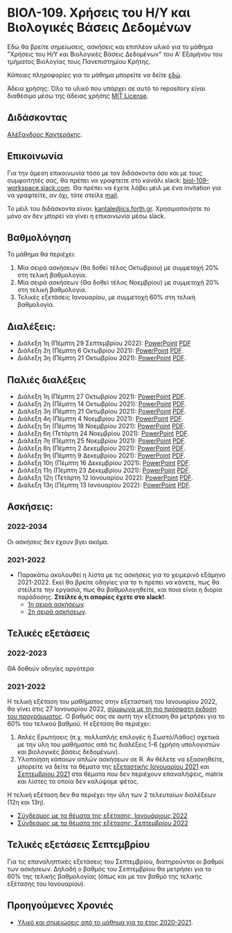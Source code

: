 # ΒΙΟΛ-109. Χρήσεις του Η/Υ και Βιολογικές Βάσεις Δεδομένων 
Εδώ θα βρείτε σημείωσεις, ασκήσεις και επιπλέον υλικό για το μάθημα "Χρήσεις του Η/Υ και Βιολογικές Βάσεις Δεδομένων" του Α' Εξαμήνου του τμήματος Βιολογίας τους Πανεπιστημίου Κρήτης. 

Κάποιες πληροφορίες για το μάθημα μπορείτε να δείτε [εδώ](https://www.biology.uoc.gr/el/department-courses/21). 

Άδεια χρήσης: Όλο το υλικό που υπάρχει σε αυτό το repository είναι διαθέσιμο μέσω της άδειας χρήσης [MIT License](LICENSE). 

## Διδάσκοντας
[Αλέξανδρος Καντεράκης](https://www.ics.forth.gr/cbml/person/Kanterakis/Alexandros%C2%A0).

## Επικοινωνία
Για την άμεση επικοινωνία τόσο με τον διδάσκοντα όσο και με τους συμφοιτητές σας, θα πρέπει να γραφτείτε στο κανάλι slack: [biol-109-workspace.slack.com](https://biol-109-workspace.slack.com). Θα πρέπει να έχετε λάβει μέιλ με ένα invitation για να γραφτείτε, αν όχι, τότε στείλε [mail](mailto:kantale@ics.forth.gr).

Το μέιλ του διδάσκοντα είναι: [kantale@ics.forth.gr](mailto:kantale@ics.forth.gr). Χρησιμοποιήστε το μόνο αν δεν μπορεί να γίνει η επικοινωνία μέσω slack.

## Βαθμολόγηση
Το μάθημα θα περιέχει:
1. Μία σειρά ασκήσεων (θα δοθεί τέλος Οκτωβρίου) με συμμετοχή 20% στη τελική βαθμολογία.
2. Μία σειρά ασκήσεων (Θα δοθεί τέλος Νοεμβρίου) με συμμετοχή 20% στη τελική βαθμολογία. 
3. Τελικές εξετάσεις Ιανουαρίου, με συμμετοχή 60% στη τελική βαθμολογία.

## Διαλέξεις:
* Διάλεξη 1η (Πέμπτη 29 Σεπτεμβρίου 2022): [PowerPoint](https://www.dropbox.com/s/tbvdeq509d9n5ru/BIOL_109_2022_lesson_1.pptx?dl=0) [PDF](https://www.dropbox.com/s/i53h6r0a3u5c7za/BIOL_109_2022_lesson_1.pdf?dl=0)
* Διάλεξη 2η (Πέμπτη 6 Οκτωβρίου 2021): [PowerPoint](https://www.dropbox.com/s/i7e9xwwqeh5rfw8/BIOL_109_2021_lesson_2.pptx?dl=0)  [PDF](https://www.dropbox.com/s/qaxxo8t5tr3kc93/BIOL_109_2021_lesson_2.pdf?dl=0).
* Διάλεξη 3η (Πέμπτη 21 Οκτωβρίου 2021): [PowerPoint](https://www.dropbox.com/s/6ck0rg9uhe7dp5q/BIOL_109_2021_lesson_3.pptx?dl=0)  [PDF](https://www.dropbox.com/s/ctpl8umifxd9sgb/BIOL_109_2021_lesson_3.pdf?dl=0).



## Παλιές διαλέξεις
* Διάλεξη 1η (Πέμπτη 27 Οκτωβρίου 2021): [PowerPoint](https://www.dropbox.com/s/dua8ijggdj5izhq/BIOL_109_2021_lesson_1.pptx?dl=0)  [PDF](https://www.dropbox.com/s/a9py25m1vpd13ov/BIOL_109_2021_lesson_1.pdf?dl=0).
* Διάλεξη 2η (Πέμπτη 14 Οκτωβρίου 2021): [PowerPoint](https://www.dropbox.com/s/i7e9xwwqeh5rfw8/BIOL_109_2021_lesson_2.pptx?dl=0)  [PDF](https://www.dropbox.com/s/qaxxo8t5tr3kc93/BIOL_109_2021_lesson_2.pdf?dl=0).
* Διάλεξη 3η (Πέμπτη 21 Οκτωβρίου 2021): [PowerPoint](https://www.dropbox.com/s/6ck0rg9uhe7dp5q/BIOL_109_2021_lesson_3.pptx?dl=0)  [PDF](https://www.dropbox.com/s/ctpl8umifxd9sgb/BIOL_109_2021_lesson_3.pdf?dl=0).
* Διάλεξη 4η (Πέμπτη 4 Νοεμβρίου 2021): [PowerPoint](https://www.dropbox.com/s/70ovmuwuhlb1h21/BIOL_109_2021_lesson_4.pptx?dl=0) [PDF](https://www.dropbox.com/s/smuk7clfit62m4q/BIOL_109_2021_lesson_4.pdf?dl=0).
* Διάλεξη 5η (Πέμπτη 18 Nοεμβρίου 2021): [PowerPoint](https://www.dropbox.com/s/7kmkdjesv4o26in/BIOL-109_2021_lesson_5.pptx?dl=0) [PDF](https://www.dropbox.com/s/gslmb3tbt64y6qw/BIOL-109_2021_lesson_5.pdf?dl=0).
* Διάλεξη 6η (Τετάρτη 24 Νοεμβρίου 2021): [PowerPoint](https://www.dropbox.com/s/28dmf4l95flm692/BIOL-109_2021_lesson_6.pptx?dl=0) [PDF](https://www.dropbox.com/s/lwb6enxkkpbjnfb/BIOL-109_2021_lesson_6.pdf?dl=0).
* Διάλεξη 7η (Πέμπτη 25 Νοεμβρίου 2021): [PowerPoint](https://www.dropbox.com/s/3ov174p1d05tsya/BIOL_109_2021_lesson_7.pptx?dl=0) [PDF](https://www.dropbox.com/s/wlqqv6pxb3fc3r6/BIOL_109_2021_lesson_7.pdf?dl=0).
* Διάλεξη 8η (Πέμπτη 2 Δεκεμβρίου 2021): [PowerPoint](https://www.dropbox.com/s/lz96wxfa61efki7/BIOL_109_2021_lesson_8.pptx?dl=0) [PDF](https://www.dropbox.com/s/rggc5vjd4cnu12l/BIOL_109_2021_lesson_8.pdf?dl=0).
* Διάλεξη 9η (Πέμπτη 9 Δεκεμβρίου 2021): [PowerPoint](https://www.dropbox.com/s/yegncfpgojdifuj/BIOL_109_2021_lesson_9.pptx?dl=0) [PDF](https://www.dropbox.com/s/38g7h1vocw7bvhf/BIOL_109_2021_lesson_9.pdf?dl=0s).
* Διάλεξη 10η (Πέμπτη 16 Δεκεμβρίου 2021): [PowerPoint](https://www.dropbox.com/s/a9s56zbuz6r8gx7/BIOL_109_2021_lesson_10.pptx?dl=0) [PDF](https://www.dropbox.com/s/5om1lkvo2xpkots/BIOL_109_2021_lesson_10.pdf?dl=0).
* Διάλεξη 11η (Πέμπτη 23 Δεκεμβρίου 2021): [PowerPoint](https://www.dropbox.com/s/nn3u3b1l4jkmag4/BIOL_109_2021_lesson_11.pptx?dl=0) [PDF](https://www.dropbox.com/s/jbjejxky47ijty2/BIOL_109_2021_lesson_11.pdf?dl=0).
* Διάλεξη 12η (Τετάρτη 12 Ιανουαρίου 2022): [PowerPoint](https://www.dropbox.com/s/uz96zcl1gm9620j/BIOL_109_2021_lesson_12.pptx?dl=0) [PDF](https://www.dropbox.com/s/wvxd0dav4uzyqt6/BIOL_109_2021_lesson_12.pdf?dl=0).
* Διάλεξη 13η (Πέμπτη 13 Ιανουαρίου 2022): [PowerPoint](https://www.dropbox.com/s/i923ugguvqvn3io/BIOL_109_2021_lesson_13.pptx?dl=0) [PDF](https://www.dropbox.com/s/l2pmdawgkpelva2/BIOL_109_2021_lesson_13.pdf?dl=0).


## Ασκήσεις:
### 2022-2034
Οι ασκήσεις δεν έχουν βγει ακόμα.

### 2021-2022
* Παρακάτω ακολουθεί η λίστα με τις ασκήσεις για το χειμερινό εξάμηνο 2021-2022. Εκεί θα βρείτε οδηγίες για το τι πρέπει να κάνετε, πως θα στείλετε την εργασία, πως θα βαθμολογηθείτε, και ποια είναι η διορία παράδοσης. **Στείλτε ό,τι απορίες έχετε στο slack!**.
   * [1η σειρά ασκήσεων](askisi_1.md).      
   * [2η σειρά ασκήσεων](askisi_2.md). 


## Τελικές εξετάσεις 
### 2022-2023
ΘΑ δοθούν οδηγίες αργότερα

### 2021-2022
Η τελική εξέταση του μαθήματος στην εξεταστική του Ιανουαρίου 2022, θα γίνει στις 27 Ιανουαρίου 2022, [σύμφωνα με τη πιο πρόσφατη έκδοση του προγράμματος](https://www.biology.uoc.gr/sites/default/files/exetastiki_ianouariou_2022_uptade_13.12.pdf). Ο βαθμός σας σε αυτή την εξέταση θα μετρήσει για το 60% του τελικού βαθμού. Η εξέταση θα περιέχει:
1. Απλές Ερωτήσεις (π.χ. πολλαπλής επιλογές ή Σωστό/Λάθος) σχετικά με την ύλη του μαθήματος από τις διαλέξεις 1-6 (χρήση υπολογιστών και βιολογικές βάσεις δεδομένων).
2. Υλοποίηση κάποιων απλών ασκήσεων σε R. Αν θέλετε να εξασκηθείτε, μπορείτε να δείτε τα θέματα της [εξεταστικής Ιανουαρίου 2021](https://gist.github.com/kantale/ff6179b97efc32153080097756280b7e) και [Σεπτεμβρίου 2021](https://gist.github.com/kantale/6ae39d3b9b48eca5b2e2afc96f633af3) στα θέματα που δεν περιέχουν επαναλήψεις, matrix και λίστες τα οποία δεν καλύψαμε φέτος. 

Η τελική εξέταση δεν θα περιέχει την ύλη των 2 τελευταίων διαλέξεων (12η και 13η).

* [Σύνδεσμος με τα θέματα της εξέτασης, Ιανουάριους 2022](https://www.dropbox.com/s/doil2jrue4qcq0q/final_january_27_1_2022.docx?dl=0)
* [Σύνδεσμος με τα θέματα της εξέτασης, Σεπτεμβρίου 2022](https://www.dropbox.com/s/29bohwij3lcxnw1/final_september_16_9_2022.docx?dl=0)

## Τελικές εξετάσεις Σεπτεμβρίου
Για τις επαναληπτικές εξετάσεις του Σεπτεμβρίου, διατηρούνται οι βαθμοί των ασκήσεων. Δηλαδή ο βαθμός του Σεπτεμβρίου θα μετρήσει για το 60% της τελικής βαθμολογίας (όπως και με τον βαθμό της τελικής εξέτασης του Ιανουαρίου).

## Προηγούμενες Χρονιές
* [Υλικό και σημειώσεις από το μάθημα για το έτος 2020-2021](2020_2021).


